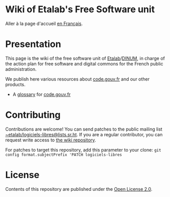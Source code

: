 Wiki of Etalab's Free Software unit
====

Aller à la page d'accueil [en Français](index.md).

# Presentation

This page is the wiki of the free software unit of
[Etalab](https://www.etalab.gouv.fr/)/[DINUM](https://www.numerique.gouv.fr/),
in charge of the action plan for free software and digital commons for
the French public administration.

We publish here various resources about
[code.gouv.fr](https://code.gouv.fr) and our other products.

- A [glossary](glossary.en.md) for [code.gouv.fr](https://code.gouv.fr)

# Contributing

Contributions are welcome!  You can send patches to the public mailing
list
[~etalab/logiciels-libres@lists.sr.ht](mailto:~etalab/logiciels-libres@lists.sr.ht).
If you are a regular contributor, you can request write access to [the
wiki repository](https://git.sr.ht/~etalab/logiciels-libres).

For patches to target this repository, add this parameter to your
clone: `git config format.subjectPrefix 'PATCH logiciels-libres`

# License

Contents of this repository are published under the [Open License 2.0](https://spdx.org/licenses/etalab-2.0.html).

